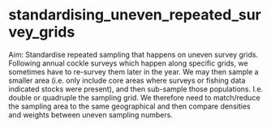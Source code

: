 # standardising_uneven_repeated_survey_grids
Aim: Standardise repeated sampling that happens on uneven survey grids. Following annual cockle surveys which happen along specific grids, we sometimes have to re-survey them later in the year. We may then sample a smaller area (i.e. only include core areas where surveys or fishing data indicated stocks were present), and then sub-sample those populations. I.e. double or quadruple the sampling grid. We therefore need to match/reduce the sampling area to the same geographical and then compare densities and weights between uneven sampling numbers.
